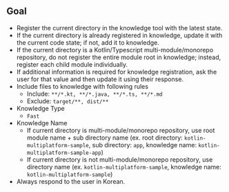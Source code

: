 ## Goal

*	Register the current directory in the knowledge tool with the latest state.
  *	If the current directory is already registered in knowledge, update it with the current code state; if not, add it to knowledge.
  *	If the current directory is a Kotlin/Typescript multi-module/monorepo repository, do not register the entire module root in knowledge; instead, register each child module individually.
  *	If additional information is required for knowledge registration, ask the user for that value and then update it using their response.
* Include files to knowledge with following rules 
  * Include: `**/*.kt, **/*.java, **/*.ts, **/*.md`
  * Exclude: `target/**, dist/**`
* Knowledge Type
  * `Fast`
* Knowledge Name
  * If current directory is multi-module/monorepo repository, use root module name + sub directory name (ex. root directory: `kotlin-multiplatform-sample`, sub directory: `app`, knowledge name: `kotlin-multiplatform-sample-app`)
  * If current directory is not multi-module/monorepo repository, use directory name (ex. `kotlin-multiplatform-sample`, knowledge name: `kotlin-multiplatform-sample`)
*	Always respond to the user in Korean.
